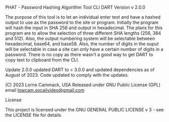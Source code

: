 
PHAT  - Password Hashing Algorithm Tool
CLI DART Version
v 2.0.0

The purpose of this tool is to let an individual enter text and have a hashed
output to use as the password to the site or program. Initially the program
will hash the input in SHA 256 and output in hexadecimal. The plans for this
program are to allow the selection of three different SHA lengths (256, 384
and 512). Also, the output numbering system will be selectable between
hexadecimal, base64, and base58. Also, the number of digits in the ouput
will be selectable in case a site can only have a certain number of digits
in a password. There is no copy as there wasn't a good way to get DART to
copy text to clipboard from the CLI.

Update 2.0.0 updated DART to > 3.0.0 and updated dependencies 
as of August of 2023. Code updated to comply with the updates.

(C) 2023 Lorne Cammack, USA
Released under GNU Public License (GPL)
email lowcam.socailvideo@gmail.com


License

This project is licensed under the GNU GENERAL PUBLIC LICENSE v 3 - see the LICENSE file for details
